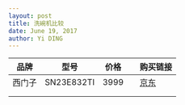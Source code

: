 ```yaml
---
layout: post
title: 洗碗机比较
date: June 19, 2017
author: Yi DING
---
```




| 品牌   | 型号       | 价格 |      | 购买链接                                     |
| ------ | ---------- | ---- | ---- | -------------------------------------------- |
| 西门子 | SN23E832TI | 3999 |      | [京东](https://item.jd.com/10914149426.html) |
|        |            |      |      |                                              |
|        |            |      |      |                                              |

